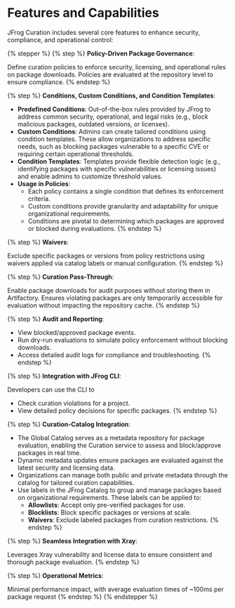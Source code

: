 # Features and Capabilities

JFrog Curation includes several core features to enhance security, compliance, and operational control:

{% stepper %}
{% step %}
**Policy-Driven Package Governance**:

Define curation policies to enforce security, licensing, and operational rules on package downloads. Policies are evaluated at the repository level to ensure compliance.
{% endstep %}

{% step %}
**Conditions, Custom Conditions, and Condition Templates**:

* **Predefined Conditions**: Out-of-the-box rules provided by JFrog to address common security, operational, and legal risks (e.g., block malicious packages, outdated versions, or licenses).
* **Custom Conditions**: Admins can create tailored conditions using condition templates. These allow organizations to address specific needs, such as blocking packages vulnerable to a specific CVE or requiring certain operational thresholds.
* **Condition Templates**: Templates provide flexible detection logic (e.g., identifying packages with specific vulnerabilities or licensing issues) and enable admins to customize threshold values.
* **Usage in Policies**:
  * Each policy contains a single condition that defines its enforcement criteria.
  * Custom conditions provide granularity and adaptability for unique organizational requirements.
  * Conditions are pivotal to determining which packages are approved or blocked during evaluations.
{% endstep %}

{% step %}
**Waivers**:

Exclude specific packages or versions from policy restrictions using waivers applied via catalog labels or manual configuration.
{% endstep %}

{% step %}
**Curation Pass-Through**:

Enable package downloads for audit purposes without storing them in Artifactory. Ensures violating packages are only temporarily accessible for evaluation without impacting the repository cache.
{% endstep %}

{% step %}
**Audit and Reporting**:

* View blocked/approved package events.
* Run dry-run evaluations to simulate policy enforcement without blocking downloads.
* Access detailed audit logs for compliance and troubleshooting.
{% endstep %}

{% step %}
**Integration with JFrog CLI**:

Developers can use the CLI to

* Check curation violations for a project.
* View detailed policy decisions for specific packages.
{% endstep %}

{% step %}
**Curation-Catalog Integration**:

* The Global Catalog serves as a metadata repository for package evaluation, enabling the Curation service to assess and block/approve packages in real time.
* Dynamic metadata updates ensure packages are evaluated against the latest security and licensing data.
* Organizations can manage both public and private metadata through the catalog for tailored curation capabilities.
* Use labels in the JFrog Catalog to group and manage packages based on organizational requirements. These labels can be applied to:
  * **Allowlists**: Accept only pre-verified packages for use.
  * **Blocklists**: Block specific packages or versions at scale.
  * **Waivers**: Exclude labeled packages from curation restrictions.
{% endstep %}

{% step %}
**Seamless Integration with Xray**:

Leverages Xray vulnerability and license data to ensure consistent and thorough package evaluation.
{% endstep %}

{% step %}
**Operational Metrics**:

Minimal performance impact, with average evaluation times of \~100ms per package request
{% endstep %}
{% endstepper %}



